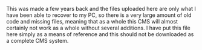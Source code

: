 This was made a few years back and the files uploaded here are only what I have been able to recover to my PC, so there is a very large amount of old code and missing files, meaning that as a whole this CMS will almost certainly not work as a whole without several additions. I have put this file here simply as a means of reference and this should not be downloaded as a complete CMS system.
